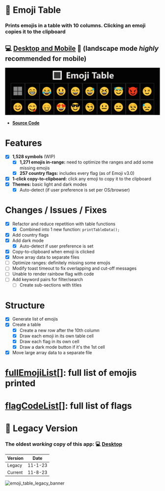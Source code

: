 # 🔳 Emoji Table

### Prints emojis in a table with 10 columns. Clicking an emoji copies it to the clipboard

## 💻 [Desktop and Mobile](https://ateadaze.github.io/emoji_table/) 📱 (landscape mode _highly_ recommended for mobile)

![emoji_table-repo_banner](/images/emoji_table-header.png)

* **[Source Code](https://github.com/ATeaDaze/ateadaze.github.io/blob/main/emoji_table/scripts/main.js)**

# Features
* [x] **1,528 symbols** (WIP)
  * [x] **1,271 emojis in-range:** need to optimize the ranges and add some missing emojis
  * [x] **257 country flags:** includes every flag (as of Emoji v3.0)
* [x] **1-click copy-to-clipboard:** click any emoji to copy it to the clipboard
* [x] **Themes:** basic light and dark modes
  * [x] Auto-detect (if user preference is set per OS/browser)

# Changes / Issues / Fixes
* [x] Refactor and reduce repetition with table functions
  * [x] Combined into 1 new function: `printTableData();`
* [x] Add country flags
* [x] Add dark mode
  * [x] Auto-detect if user preference is set
* [x] Copy-to-clipboard when emoji is clicked
* [x] Move array data to separate files
* [ ] Optimize ranges: definitely missing some emojis
* [ ] Modify toast timeout to fix overlapping and cut-off messages
* [ ] Unable to render rainbow flag with code
* [ ] Add keyword pairs for filter/search
  * [ ] Create sub-sections with titles

# Structure
* [x] Generate list of emojis
* [x] Create a table
  * [x] Create a new row after the 10th column
  * [x] Draw each emoji in its own table cell
  * [x] Draw each flag in its own cell
  * [x] Draw a dark mode button if it's the 1st cell
* [x] Move large array data to a separate file

# [**fullEmojiList[]**](https://github.com/ATeaDaze/ateadaze.github.io/blob/main/emoji_table/fullEmojiList.md): full list of emojis printed

# [**flagCodeList[]**](https://github.com/ATeaDaze/ateadaze.github.io/blob/main/emoji_table/flagCodeList.md): full list of flags

# 📆 Legacy Version
### The oldest _working_ copy of this app: 💻 [Desktop](https://ateadaze.github.io/emoji_table/legacy/index.html)

|Version |Date   |
|--------|-------|
|Legacy  |11-1-23|
|Current |11-8-23|

![emoji_table_legacy_banner](/blackjack/images/emoji_table-header.png)
